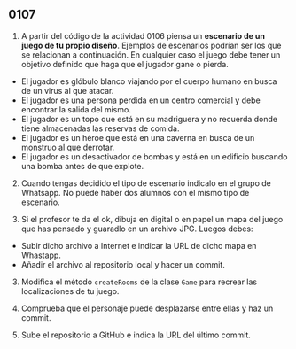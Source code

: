 ## 0107

1. A partir del código de la actividad 0106 piensa un __escenario de un juego de tu propio diseño__. Ejemplos de escenarios podrían ser los que se relacionan a continuación. En cualquier caso el juego debe tener un objetivo definido que haga que el jugador gane o pierda. 

  - El jugador es glóbulo blanco viajando por el cuerpo humano en busca de un virus al que atacar.
  - El jugador es una persona perdida en un centro comercial y debe encontrar la salida del mismo.
  - El jugador es un topo que está en su madriguera y no recuerda donde tiene almacenadas las reservas de comida.
  - El jugador es un héroe que está en una caverna en busca de un monstruo al que derrotar.
  - El jugador es un desactivador de bombas y está en un edificio buscando una bomba antes de que explote.
  
2. Cuando tengas decidido el tipo de escenario indicalo en el grupo de Whatsapp. No puede haber dos alumnos con el mismo tipo de escenario.

2. Si el profesor te da el ok, dibuja en digital o en papel un mapa del juego que has pensado y guaradlo en un archivo JPG. Luegos debes:

  - Subir dicho archivo a Internet e indicar la URL de dicho mapa en Whastapp.
  - Añadir el archivo al repositorio local y hacer un commit.

3. Modifica el método `createRooms` de la clase `Game` para recrear las localizaciones de tu juego.

4. Comprueba que el personaje puede desplazarse entre ellas y haz un commit.

5. Sube el repositorio a GitHub e indica la URL del último commit.
